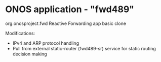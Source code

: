 # ONOS application - "fwd489"
org.onosproject.fwd Reactive Forwarding app basic clone

Modifications:
* IPv4 and ARP protocol handling
* Pull from external static-router (fwd489-sr) service for static routing decision making